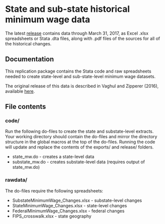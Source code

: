 # State and sub-state historical minimum wage data
The latest [release](/releases/latest) contains data through March 31, 2017, as
Excel .xlsx spreadsheets or Stata .dta files, along with .pdf files of the
sources for all of the historical changes.

## Documentation
This replication package contains the Stata code and raw
spreadsheets needed to create state-level and sub-state-level
minimum wage datasets.

The original release of this data is described in Vaghul and Zipperer (2016),
available [here](http://equitablegrowth.org/working-papers/historical-state-and-sub-state-minimum-wage-data/).

## File contents
### code/
Run the following do-files to create the state and substate-level extracts.
Your working directory should contain the do-files and mirror the directory
structure in the global macros at the top of the do-files. Running the code
will update and replace the contents of the exports/ and release/ folders.

* state_mw.do - creates a state-level data
* substate_mw.do - creates substate-level data (requires output of state_mw.do)

### rawdata/
The do-files require the following spreadsheets:

* SubstateMinimumWage_Changes.xlsx - substate-level changes
* StateMinimumWage_Changes.xlsx - state-level changes
* FederalMinimumWage_Changes.xlsx - federal changes
* FIPS_crosswalk.xlsx - state geography
